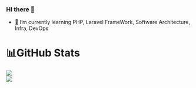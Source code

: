 ### Hi there 👋
<!--
**Mo-zac/Mo-zac** is a ✨ _special_ ✨ repository because its `README.md` (this file) appears on your GitHub profile.

Here are some ideas to get you started:

- 🔭 I’m currently working on ...
- 🌱 I’m currently learning ...
- 👯 I’m looking to collaborate on ...
- 🤔 I’m looking for help with ...
- 💬 Ask me about ...
- 📫 How to reach me: ...
- 😄 Pronouns: ...
- ⚡ Fun fact: ...
-->
- 🌱 I’m currently learning PHP, Laravel FrameWork, Software Architecture, Infra, DevOps


# 📊GitHub Stats
![](https://github-readme-stats.vercel.app/api?username=Mo-zang&theme=dark&hide_border=false&include_all_commits=true&count_private=true)<br/>
![](https://github-readme-streak-stats.herokuapp.com/?user=Mo-zang&theme=dark&hide_border=false)<br/>
